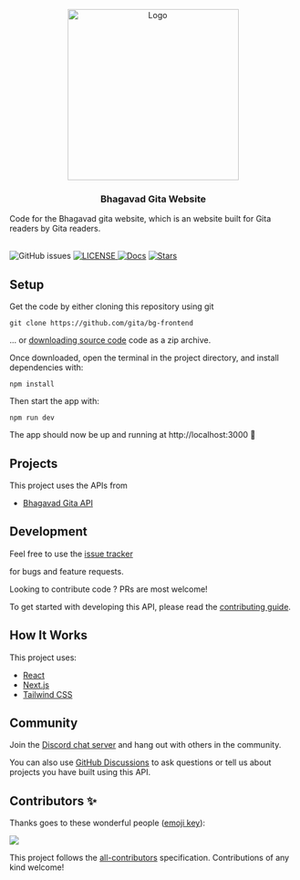 
<!-- markdownlint-disable -->

<p align="center">

<a href="https://bhagavadgita.io">

<img src="https://raw.githubusercontent.com/gita/bhagavad-gita-api/main/.github/gita.png" alt="Logo" width="300">

</a>

<h3 align="center">Bhagavad Gita Website</h3>

<p align="center">

Code for the Bhagavad gita website, which is an website built for Gita readers by Gita readers.

<br />

<img alt="GitHub issues" src="https://img.shields.io/github/issues/gita/bg-frontend">
<a href="https://github.com/gita/bg-frontend/blob/master/LICENSE">
<img alt="LICENSE" src="https://img.shields.io/badge/License-MIT-yellow.svg?maxAge=43200">
</a>
<a href="https://api.bhagavadgita.io/docs"><img src="https://img.shields.io/badge/docs-passing-green" alt="Docs"></a>
<a href="https://starcharts.herokuapp.com/gita/bg-frontend"><img alt="Stars" src="https://img.shields.io/github/stars/gita/bg-frontend.svg?style=social"></a>

</p>

## Setup

Get the code by either cloning this repository using git

```
git clone https://github.com/gita/bg-frontend
```

... or [downloading source code](https://github.com/gita/bg-frontend/archive/refs/heads/main.zip) code as a zip archive.

Once downloaded, open the terminal in the project directory, and install dependencies with:

```
npm install
```

Then start the app with:

```
npm run dev
```

The app should now be up and running at http://localhost:3000 🚀

##  Projects

This project uses the APIs from

- [Bhagavad Gita API](https://github.com/gita/bhagavad-gita-api)


##  Development

Feel free to use the [issue tracker](https://github.com/gita/bg-frontend/issues)

for bugs and feature requests.

Looking to contribute code ? PRs are most welcome!

To get started with developing this API, please read the [contributing guide](.github/Contributing.md).
  
## How It Works
This project uses:
- [React](https://reactjs.org/)
- [Next.js](https://nextjs.org/docs/)
- [Tailwind CSS](https://tailwindcss.com/docs)

##  Community

Join the [Discord chat server](https://discord.gg/gX8dstApZX) and hang out with others in the community.

You can also use [GitHub Discussions](https://github.com/gita/bhagavad-gita-api/discussions) to ask questions or tell us about projects you have built using this API.

##  Contributors ✨

Thanks goes to these wonderful people ([emoji key](https://allcontributors.org/docs/en/emoji-key)):

<!-- ALL-CONTRIBUTORS-LIST:START - Do not remove or modify this section -->

<!-- prettier-ignore-start -->

<!-- markdownlint-disable -->

<a href="https://github.com/git/bg-frontend/graphs/contributors">
  <img src="https://contrib.rocks/image?repo=gita/bg-frontend" />
</a>
<!-- markdownlint-restore -->

<!-- prettier-ignore-end -->

<!-- ALL-CONTRIBUTORS-LIST:END -->

This project follows the [all-contributors](https://github.com/all-contributors/all-contributors) specification. Contributions of any kind welcome!
